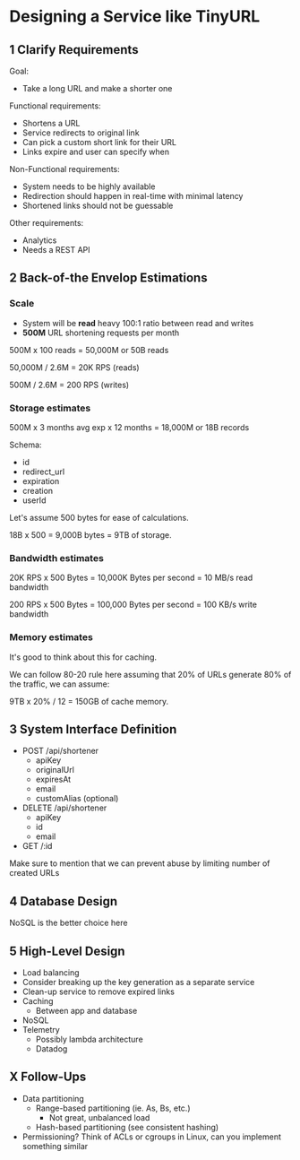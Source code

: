 # Designing a Service like TinyURL

## 1 Clarify Requirements

Goal:

- Take a long URL and make a shorter one

Functional requirements:

- Shortens a URL
- Service redirects to original link
- Can pick a custom short link for their URL
- Links expire and user can specify when

Non-Functional requirements:

- System needs to be highly available
- Redirection should happen in real-time with minimal latency
- Shortened links should not be guessable

Other requirements:

- Analytics
- Needs a REST API

## 2 Back-of-the Envelop Estimations

### Scale

- System will be **read** heavy 100:1 ratio between read and writes
- **500M** URL shortening requests per month

500M x 100 reads = 50,000M or 50B reads

50,000M / 2.6M = 20K RPS (reads)

500M / 2.6M = 200 RPS (writes)

### Storage estimates

500M x 3 months avg exp x 12 months = 18,000M or 18B records

Schema:

- id
- redirect_url
- expiration
- creation
- userId

Let's assume 500 bytes for ease of calculations.

18B x 500 = 9,000B bytes = 9TB of storage.

### Bandwidth estimates

20K RPS x 500 Bytes = 10,000K Bytes per second = 10 MB/s read bandwidth

200 RPS x 500 Bytes = 100,000 Bytes per second = 100 KB/s write bandwidth

### Memory estimates

It's good to think about this for caching.

We can follow 80-20 rule here assuming that 20% of URLs generate 80% of the traffic, we can assume:

9TB x 20% / 12 = 150GB of cache memory.

## 3 System Interface Definition

- POST /api/shortener
  - apiKey
  - originalUrl
  - expiresAt
  - email
  - customAlias (optional)
- DELETE /api/shortener
  - apiKey
  - id
  - email
- GET /:id

Make sure to mention that we can prevent abuse by limiting number of created URLs

## 4 Database Design

NoSQL is the better choice here

## 5 High-Level Design

- Load balancing
- Consider breaking up the key generation as a separate service
- Clean-up service to remove expired links
- Caching
  - Between app and database
- NoSQL
- Telemetry
  - Possibly lambda architecture
  - Datadog

## X Follow-Ups

- Data partitioning
  - Range-based partitioning (ie. As, Bs, etc.)
    - Not great, unbalanced load
  - Hash-based partitioning (see consistent hashing)
- Permissioning? Think of ACLs or cgroups in Linux, can you implement something similar
